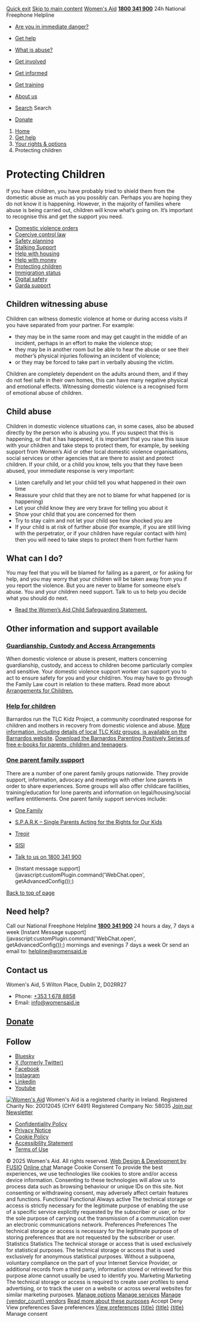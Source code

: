 [Quick exit](https://www.womensaid.ie/get-help/your-rights-options/protecting-children/#exit)
[Skip to main content](https://www.womensaid.ie/get-help/your-rights-options/protecting-children/#pagecontent "Skip to main content")
[Women's Aid](https://www.womensaid.ie/)
**[1800 341 900](tel:1800341900)** 24h National Freephone Helpline
  * [Are you in immediate danger?](https://www.womensaid.ie/are-you-in-immediate-danger/)
  * [Get help](https://www.womensaid.ie/get-help/)
  * [What is abuse?](https://www.womensaid.ie/what-is-abuse/)
  * [Get involved](https://www.womensaid.ie/get-involved/)
  * [Get informed](https://www.womensaid.ie/get-informed/)
  * [Get training](https://www.womensaid.ie/get-training/)
  * [About us](https://www.womensaid.ie/about-us/)


  * [Search](https://www.womensaid.ie/get-help/your-rights-options/protecting-children/)
Search
  * [Donate](https://www.womensaid.ie/get-involved/donate/)


  1. [Home](https://www.womensaid.ie/)
  2. [Get help](https://www.womensaid.ie/get-help/)
  3. [Your rights & options](https://www.womensaid.ie/get-help/your-rights-options/)
  4. Protecting children


# Protecting Children
If you have children, you have probably tried to shield them from the domestic abuse as much as you possibly can. Perhaps you are hoping they do not know it is happening. However, in the majority of families where abuse is being carried out, children will know what’s going on. It’s important to recognise this and get the support you need. 
  * [Domestic violence orders](https://www.womensaid.ie/get-help/your-rights-options/domestic-violence-orders/)
  * [Coercive control law](https://www.womensaid.ie/get-help/your-rights-options/coercive-control-law/)
  * [Safety planning](https://www.womensaid.ie/get-help/your-rights-options/safety-planning/)
  * [Stalking Support](https://www.womensaid.ie/get-help/your-rights-options/stalking-support/)
  * [Help with housing](https://www.womensaid.ie/get-help/your-rights-options/help-with-housing/)
  * [Help with money](https://www.womensaid.ie/get-help/your-rights-options/help-with-money/)
  * [Protecting children](https://www.womensaid.ie/get-help/your-rights-options/protecting-children/)
  * [Immigration status](https://www.womensaid.ie/get-help/your-rights-options/immigration-status/)
  * [Digital safety](https://www.womensaid.ie/get-help/your-rights-options/digital-safety/)
  * [Garda support](https://www.womensaid.ie/get-help/your-rights-options/garda-support/)


## Children witnessing abuse
Children can witness domestic violence at home or during access visits if you have separated from your partner. For example:
  * they may be in the same room and may get caught in the middle of an incident, perhaps in an effort to make the violence stop; 
  * they may be in another room but be able to hear the abuse or see their mother’s physical injuries following an incident of violence; 
  * or they may be forced to take part in verbally abusing the victim. 


Children are completely dependent on the adults around them, and if they do not feel safe in their own homes, this can have many negative physical and emotional effects.
Witnessing domestic violence is a recognised form of emotional abuse of children. 
## Child abuse
Children in domestic violence situations can, in some cases, also be abused directly by the person who is abusing you. If you suspect that this is happening, or that it has happened, it is important that you raise this issue with your children and take steps to protect them, for example, by seeking support from Women’s Aid or other local domestic violence organisations, social services or other agencies that are there to assist and protect children.
If your child, or a child you know, tells you that they have been abused, your immediate response is very important:
  * Listen carefully and let your child tell you what happened in their own time
  * Reassure your child that they are not to blame for what happened (or is happening)
  * Let your child know they are very brave for telling you about it
  * Show your child that you are concerned for them
  * Try to stay calm and not let your child see how shocked you are
  * If your child is at risk of further abuse (for example, if you are still living with the perpetrator, or if your children have regular contact with him) then you will need to take steps to protect them from further harm


## What can I do?
You may feel that you will be blamed for failing as a parent, or for asking for help, and you may worry that your children will be taken away from you if you report the violence. But you are never to blame for someone else’s abuse. 
You and your children need support. Talk to us to help you decide what you should do next.
  * [Read the Women’s Aid Child Safeguarding Statement.](https://www.womensaid.ie/app/uploads/2025/03/Child-Safeguarding-Statement.pdf)


## Other information and support available
### [Guardianship, Custody and Access Arrangements](https://www.womensaid.ie/get-help/your-rights-options/protecting-children/#collapse0)
When domestic violence or abuse is present, matters concerning guardianship, custody, and access to children become particularly complex and sensitive. Your domestic violence support worker can support you to act to ensure safety for you and your child/ren.
You may have to go through the Family Law court in relation to these matters. Read more about [Arrangements for Children.](https://services.courts.ie/Family-Law/arrangements-for-children)
### [Help for children](https://www.womensaid.ie/get-help/your-rights-options/protecting-children/#collapse1)
Barnardos run the TLC Kidz Project, a community coordinated response for children and mothers in recovery from domestic violence and abuse. [More information, including details of local TLC Kidz groups, is available on the Barnardos website](https://www.barnardos.ie/our-services/work-with-families/tlc-kidz).
[Download the Barnardos Parenting Positively Series of free e-books for parents, children and teenagers](https://shop.barnardos.ie/search?q=domestic+abuse&type=product).
### [One parent family support](https://www.womensaid.ie/get-help/your-rights-options/protecting-children/#collapse2)
There are a number of one parent family groups nationwide. They provide support, information, advocacy and meetings with other lone parents in order to share experiences. Some groups will also offer childcare facilities, training/education for lone parents and information on legal/housing/social welfare entitlements. One parent family support services include:
  * [One Family](http://onefamily.ie/)
  * [S.P.A.R.K – Single Parents Acting for the Rights for Our Kids](https://www.facebook.com/SPARKsingleparents/)
  * [Treoir](http://www.treoir.ie/)
  * [SISI](https://sisi.ie/)


  * [Talk to us on 1800 341 900](https://www.womensaid.ie/get-help/talk-to-us/)
  * [Instant message support](javascript:customPlugin.command\('WebChat.open', getAdvancedConfig\(\)\);)


[Back to top of page](https://www.womensaid.ie/get-help/your-rights-options/protecting-children/#top)
## Need help?
Call our National Freephone Helpline **[1800 341 900](tel:1800341900)** 24 hours a day, 7 days a week 
[Instant Message support](javascript:customPlugin.command\('WebChat.open', getAdvancedConfig\(\)\);) mornings and evenings 7 days a week
Or send an email to: helpline@womensaid.ie
## Contact us
Women's Aid, 5 Wilton Place, Dublin 2, D02RR27
  * Phone: [+353 1 678 8858](tel:+35316788858)
  * Email: info@womensaid.ie


## [Donate](https://www.womensaid.ie/get-involved/donate/)
## Follow
  * [Bluesky](https://bsky.app/profile/womensaidireland.bsky.social)
  * [X (formerly Twitter)](https://x.com/Womens_Aid)
  * [Facebook](https://www.facebook.com/womensaid.ie)
  * [Instagram](https://www.instagram.com/womens.aid)
  * [Linkedin](https://www.linkedin.com/company/women's-aid/)
  * [Youtube](https://www.youtube.com/@womensaidireland)


[![Women's Aid](https://www.womensaid.ie/app/themes/womensaidsage9/resources/assets/img/womens-aid-logo-white.svg)](https://www.womensaid.ie/get-help/your-rights-options/protecting-children/)
Women's Aid is a registered charity in Ireland.
Registered Charity No: 20012045 (CHY 6491) Registered Company No: 58035
[Join our Newsletter](https://www.womensaid.ie/get-informed/news-events/newsletter/)
  * [Confidentiality Policy](https://www.womensaid.ie/about-us/compliance/confidentiality-policy/)
  * [Privacy Notice](https://www.womensaid.ie/about-us/compliance/privacy-notice/)
  * [Cookie Policy](https://www.womensaid.ie/about-us/compliance/cookie-policy/)
  * [Accessibility Statement](https://www.womensaid.ie/about-us/compliance/accessibility-statement/)
  * [Terms of Use](https://www.womensaid.ie/about-us/compliance/terms-of-use/)


© 2025 Women's Aid. All rights reserved. [Web Design & Development by FUSIO](https://www.fusio.net/?utm_source=WomensAid&utm_medium=Website&utm_campaign=ClientLinks)
[Online chat](https://www.womensaid.ie/get-help/your-rights-options/protecting-children/#chat)
Manage Cookie Consent
To provide the best experiences, we use technologies like cookies to store and/or access device information. Consenting to these technologies will allow us to process data such as browsing behaviour or unique IDs on this site. Not consenting or withdrawing consent, may adversely affect certain features and functions.
Functional Functional Always active 
The technical storage or access is strictly necessary for the legitimate purpose of enabling the use of a specific service explicitly requested by the subscriber or user, or for the sole purpose of carrying out the transmission of a communication over an electronic communications network.
Preferences Preferences
The technical storage or access is necessary for the legitimate purpose of storing preferences that are not requested by the subscriber or user.
Statistics Statistics
The technical storage or access that is used exclusively for statistical purposes. The technical storage or access that is used exclusively for anonymous statistical purposes. Without a subpoena, voluntary compliance on the part of your Internet Service Provider, or additional records from a third party, information stored or retrieved for this purpose alone cannot usually be used to identify you.
Marketing Marketing
The technical storage or access is required to create user profiles to send advertising, or to track the user on a website or across several websites for similar marketing purposes.
[Manage options](https://www.womensaid.ie/get-help/your-rights-options/protecting-children/) [Manage services](https://www.womensaid.ie/get-help/your-rights-options/protecting-children/) [Manage {vendor_count} vendors](https://www.womensaid.ie/get-help/your-rights-options/protecting-children/) [Read more about these purposes](https://cookiedatabase.org/tcf/purposes/)
Accept Deny View preferences Save preferences [View preferences](https://www.womensaid.ie/get-help/your-rights-options/protecting-children/)
[{title}](https://www.womensaid.ie/get-help/your-rights-options/protecting-children/) [{title}](https://www.womensaid.ie/get-help/your-rights-options/protecting-children/) [{title}](https://www.womensaid.ie/get-help/your-rights-options/protecting-children/)
Manage consent
